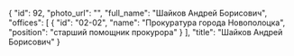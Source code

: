{
    "id": 92,
    "photo_url": "",
    "full_name": "Шайков Андрей Борисович",
    "offices": [
        {
            "id": "02-02",
            "name": "Прокуратура города Новополоцка",
            "position": "старший помощник прокурора"
        }
    ],
    "title": "Шайков Андрей Борисович"
}